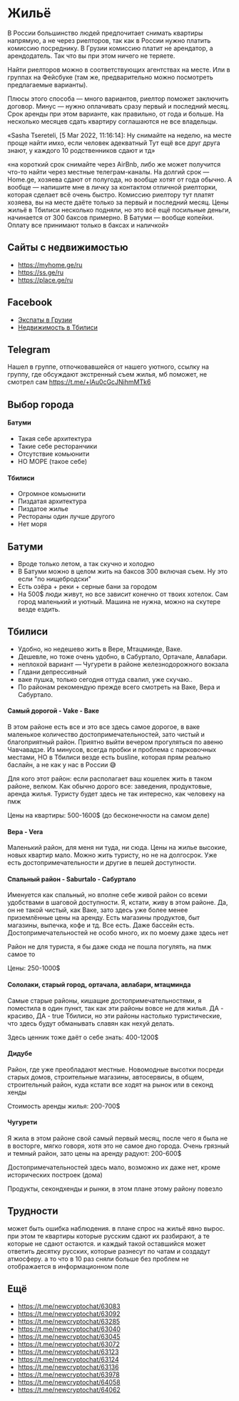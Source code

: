 # Жильё

В России большинство людей предпочитает снимать квартиры напрямую, а не через риелторов, так как в России нужно платить комиссию посреднику. В Грузии комиссию платит не арендатор, а арендодатель. Так что вы при этом ничего не теряете.

Найти риелторов можно в соответствующих агентствах на месте. Или в группах на Фейсбуке (там же, предварительно можно посмотреть предлагаемые варианты).

Плюсы этого способа — много вариантов, риелтор поможет заключить договор. Минус — нужно оплачивать сразу первый и последний месяц. Срок аренды при этом варианте, как правильно, от года и больше. На несколько месяцев сдать квартиру соглашаются не все владельцы.

«Sasha Tsereteli, [5 Mar 2022, 11:16:14]:
Ну снимайте на неделю, на месте проще найти имхо, если человек адекватный
Тут ещё все друг друга знают, у каждого 10 родственников сдают и тд»

«на короткий срок снимайте через AirBnb, либо же может получится что-то найти через местные телеграм-каналы. На долгий срок — Home.ge, хозяева сдают от полугода, но вообще хотят от года обычно. А вообще — напишите мне в личку за контактом отличной риелторки, которая сделает всё очень быстро. Комиссию риелтору тут платят хозяева, вы на месте даёте только за первый и последний месяц. Цены жильё в Тбилиси несколько подняли, но это всё ещё посильные деньги, начинается от 300 баксов примерно. В Батуми — вообще копейки. Оплату все принимают только в баксах и наличкой»

## Сайты с недвижимостью
 * https://myhome.ge/ru
 * https://ss.ge/ru
 * https://place.ge/ru

## Facebook
 * [Экспаты в Грузии](https://www.facebook.com/groups/574026189726770/)
 * [Недвижимость в Тбилиси](https://www.facebook.com/search/top?q=%D0%BD%D0%B5%D0%B4%D0%B2%D0%B8%D0%B6%D0%B8%D0%BC%D0%BE%D1%81%D1%82%D1%8C%20%D0%B2%20%D1%82%D0%B1%D0%B8%D0%BB%D0%B8%D1%81%D0%B8)

## Telegram
Нашел в группе, отпочковавшейся от нашего уютного, ссылку на группу, где обсуждают экстренный съем жилья, мб поможет, не смотрел сам https://t.me/+lAu0cGcJNihmMTk6

## Выбор города

#### Батуми
* Такая себе архитектура
* Такие себе ресторанчики
* Отсутствие комьюнити
* НО МОРЕ (такое себе)

#### Тбилиси
* Огромное комьюнити
* Пиздатая архитектура
* Пиздатое жилье
* Рестораны один лучше другого 
* Нет моря

## Батуми
* Вроде только летом, а так скучно и холодно
* В Батуми можно в целом жить на баксов 300 включая съем. Ну это если "по нищебродски"
* Есть озёра + реки + серные бани за городом
* На 500$ люди живут, но все зависит конечно от твоих хотелок. Сам город маленький и уютный. Машина не нужна, можно на скутере везде ездить.

## Тбилиси
* Удобно, но недешево жить в Вере, Мтацминде, Ваке. 
* Дешевле, но тоже очень удобно, в Сабуртало, Ортачале, Авлабари. 
* неплохой вариант — Чугурети в районе железнодорожного вокзала
* Глдани депрессивный
* ваке пушка, только сегодня оттуда свалил, уже скучаю..
* По районам рекомендую прежде всего смотреть на Ваке, Вера и Сабуртало.

#### Самый дорогой - Vake - Ваке 
В этом районе есть все и это все здесь самое дорогое, в ваке маленькое количество достопримечательностей, зато чистый и благоприятный район. Приятно выйти вечером прогуляться по авеню Чавчавадзе. Из минусов, всегда пробки и проблема с парковочных местами, НО в Тбилиси везде есть busline, которая прям реально баслайн, а не как у нас в России 😅

Для кого этот район: если располагает ваш кошелек жить в таком районе, велком. Как обычно дорого все: заведения, продуктовые, аренда жилья. Туристу будет здесь не так интересно, как человеку на пмж

Цены на квартиры: 500-1600$ (до бесконечности на самом деле) 

#### Вера - Vera
Маленький район, для меня ни туда, ни сюда. Цены на жилье высокие, новых квартир мало. Можно жить туристу, но не на долгосрок. Уже есть достопримечательности и другие в пешей доступности.

#### Спальный район - Saburtalo - Сабуртало
Именуется как спальный, но вполне себе живой район со всеми удобствами в шаговой доступности. Я, кстати, живу в этом районе. Да, он не такой чистый, как Ваке, зато здесь уже более менее приземлённые цены на аренду. Есть магазины продуктов, быт магазины, выпечка, кофе и тд. Все есть. Даже бассейн есть. Достопримечательностей не особо много, их по моему даже здесь нет 

Район не для туриста, я бы даже сюда не пошла погулять, на пмж самое то

Цены: 250-1000$

#### Сололаки, старый город, ортачала, авлабари, мтацминда
Самые старые районы, кишащие достопримечательностями,  я поместила в один пункт, так как эти районы вовсе не для жилья. ДА - красиво, ДА - true Тбилиси, но эти районы настолько туристические, что здесь будут обманывать славян как нехуй делать. 

Здесь ценник тоже даёт о себе знать: 400-1200$

#### Дидубе
Район, где уже преобладают местные. Новомодные высотки посреди старых домов, строительные магазины, автосервисы, в общем, строительный район, куда кстати все ходят на рынок или в секонд хенды 

Стоимость аренды жилья: 200-700$
 
#### Чугурети
Я жила в этом районе свой самый первый месяц, после чего я была не в восторге, мягко говоря, хотя это не самое дно города. Очень грязный и темный район, зато цены на аренду радуют: 200-600$

Достопримечательностей здесь мало, возможно их даже нет, кроме исторических построек (дома) 

Продукты, секондхенды и рынки, в этом плане этому району повезло

## Трудности 
может быть ошибка наблюдения. в плане спрос на жильё явно вырос. при этом те квартиры которые русским сдают их разбирают, а те которые не сдают остаются. и каждый такой оставшийся может ответить десятку русских, которые разнесут по чатам и создадут атмосферу. а то что в 10 раз сняли больше без проблем не отображается в информационном поле


## Ещё
* https://t.me/newcryptochat/63083
* https://t.me/newcryptochat/63092
* https://t.me/newcryptochat/63285
* https://t.me/newcryptochat/63040
* https://t.me/newcryptochat/63045
* https://t.me/newcryptochat/63072
* https://t.me/newcryptochat/63123
* https://t.me/newcryptochat/63124
* https://t.me/newcryptochat/63136
* https://t.me/newcryptochat/63978
* https://t.me/newcryptochat/64058
* https://t.me/newcryptochat/64062

